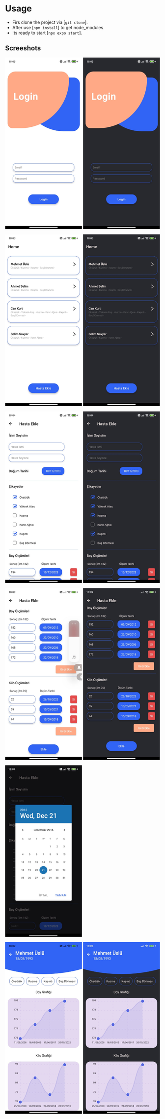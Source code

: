 # Usage

- Firs clone the project via [`git clone`].
- After use [`npm install`] to get node_modules.
- Its ready to start [`npx expo start`].

## Screeshots

<p float="left">
  <img src="assets/ss/1.jpeg" alt="ss1" width="250"/>
   <img src="assets/ss/2.jpeg" alt="ss2" width="250"/>
</p>
<p float="left">
  <img src="assets/ss/3.jpeg" alt="ss3" width="250"/>
   <img src="assets/ss/4.jpeg" alt="ss4" width="250"/>
</p>

<p float="left">
  <img src="assets/ss/5.jpeg" alt="ss5" width="250"/>
   <img src="assets/ss/6.jpeg" alt="ss6" width="250"/>
</p>

<p float="left">
  <img src="assets/ss/7.jpeg" alt="ss7" width="250"/>
   <img src="assets/ss/8.jpeg" alt="ss8" width="250"/>
</p>
<p float="left">
  <img src="assets/ss/9.jpeg" alt="ss9" width="250"/>
</p>

<p float="left">
  <img src="assets/ss/10.jpeg" alt="ss10" width="250"/>
   <img src="assets/ss/11.jpeg" alt="ss11" width="250"/>
</p>

